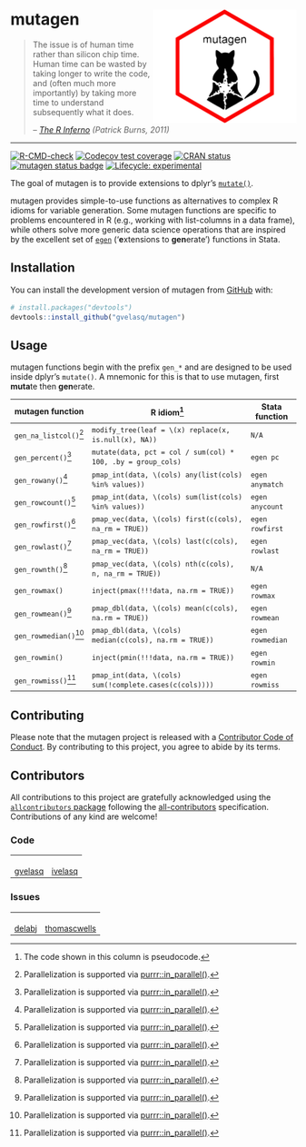 
<!-- README.md is generated from README.Rmd. Please edit that file -->

# mutagen <img src="man/figures/logo.png" align="right" height="200"/>

> The issue is of human time rather than silicon chip time. Human time
> can be wasted by taking longer to write the code, and (often much more
> importantly) by taking more time to understand subsequently what it
> does.
>
> – [*The R
> Inferno*](https://www.burns-stat.com/documents/books/the-r-inferno)
> *(Patrick Burns, 2011)*

------------------------------------------------------------------------

<!-- badges: start -->

[![R-CMD-check](https://github.com/gvelasq/mutagen/actions/workflows/R-CMD-check.yaml/badge.svg?branch=main)](https://github.com/gvelasq/mutagen/actions/workflows/R-CMD-check.yaml)
[![Codecov test
coverage](https://codecov.io/gh/gvelasq/mutagen/graph/badge.svg)](https://app.codecov.io/gh/gvelasq/mutagen)
[![CRAN
status](https://www.r-pkg.org/badges/version/mutagen)](https://CRAN.R-project.org/package=mutagen)
[![mutagen status
badge](https://gvelasq.r-universe.dev/mutagen/badges/version)](https://gvelasq.r-universe.dev/mutagen)
[![Lifecycle:
experimental](https://img.shields.io/badge/lifecycle-experimental-orange.svg)](https://www.tidyverse.org/lifecycle/#experimental)

<!-- badges: end -->

The goal of mutagen is to provide extensions to dplyr’s
[`mutate()`](https://dplyr.tidyverse.org/reference/mutate.html).

mutagen provides simple-to-use functions as alternatives to complex R
idioms for variable generation. Some mutagen functions are specific to
problems encountered in R (e.g., working with list-columns in a data
frame), while others solve more generic data science operations that are
inspired by the excellent set of
[`egen`](https://www.stata.com/manuals/degen.pdf) (‘**e**xtensions to
**gen**erate’) functions in Stata.

## Installation

You can install the development version of mutagen from
[GitHub](https://github.com) with:

``` r
# install.packages("devtools")
devtools::install_github("gvelasq/mutagen")
```

## Usage

mutagen functions begin with the prefix `gen_*` and are designed to be
used inside dplyr’s `mutate()`. A mnemonic for this is that to use
mutagen, first **muta**te then **gen**erate.

| mutagen function | R idiom[^1] | Stata function |
|----|----|----|
| `gen_na_listcol()`[^2] | `modify_tree(leaf = \(x) replace(x, is.null(x), NA))` | `N/A` |
| `gen_percent()`[^2] | `mutate(data, pct = col / sum(col) * 100, .by = group_cols)` | `egen pc` |
| `gen_rowany()`[^2] | `pmap_int(data, \(cols) any(list(cols) %in% values))` | `egen anymatch` |
| `gen_rowcount()`[^2] | `pmap_int(data, \(cols) sum(list(cols) %in% values))` | `egen anycount` |
| `gen_rowfirst()`[^2] | `pmap_vec(data, \(cols) first(c(cols), na_rm = TRUE))` | `egen rowfirst` |
| `gen_rowlast()`[^2] | `pmap_vec(data, \(cols) last(c(cols), na_rm = TRUE))` | `egen rowlast` |
| `gen_rownth()`[^2] | `pmap_vec(data, \(cols) nth(c(cols), n, na_rm = TRUE))` | `N/A` |
| `gen_rowmax()` | `inject(pmax(!!!data, na.rm = TRUE))` | `egen rowmax` |
| `gen_rowmean()`[^2] | `pmap_dbl(data, \(cols) mean(c(cols), na.rm = TRUE))` | `egen rowmean` |
| `gen_rowmedian()`[^2] | `pmap_dbl(data, \(cols) median(c(cols), na.rm = TRUE))` | `egen rowmedian` |
| `gen_rowmin()` | `inject(pmin(!!!data, na.rm = TRUE))` | `egen rowmin` |
| `gen_rowmiss()`[^2] | `pmap_int(data, \(cols) sum(!complete.cases(c(cols))))` | `egen rowmiss` |

## Contributing

Please note that the mutagen project is released with a [Contributor
Code of Conduct](.github/CODE_OF_CONDUCT.md). By contributing to this
project, you agree to abide by its terms.

## Contributors

<!-- ALL-CONTRIBUTORS-LIST:START - Do not remove or modify this section -->

<!-- prettier-ignore-start -->

<!-- markdownlint-disable -->

All contributions to this project are gratefully acknowledged using the
[`allcontributors` package](https://github.com/ropensci/allcontributors)
following the [all-contributors](https://allcontributors.org)
specification. Contributions of any kind are welcome!

### Code

<table>

<tr>

<td align="center">

<a href="https://github.com/gvelasq">
<img src="https://avatars.githubusercontent.com/u/20712598?v=4" width="100px;" alt=""/>
</a><br>
<a href="https://github.com/gvelasq/mutagen/commits?author=gvelasq">gvelasq</a>
</td>

<td align="center">

<a href="https://github.com/ivelasq">
<img src="https://avatars.githubusercontent.com/u/12236152?v=4" width="100px;" alt=""/>
</a><br>
<a href="https://github.com/gvelasq/mutagen/commits?author=ivelasq">ivelasq</a>
</td>

</tr>

</table>

### Issues

<table>

<tr>

<td align="center">

<a href="https://github.com/delabj">
<img src="https://avatars.githubusercontent.com/u/46408036?u=67d80ea79824db5bf26e27d553294c48655965c6&v=4" width="100px;" alt=""/>
</a><br>
<a href="https://github.com/gvelasq/mutagen/issues?q=is%3Aissue+author%3Adelabj">delabj</a>
</td>

<td align="center">

<a href="https://github.com/thomascwells">
<img src="https://avatars.githubusercontent.com/u/15213768?u=8878e3801c79df2745b97e78561e37022039324c&v=4" width="100px;" alt=""/>
</a><br>
<a href="https://github.com/gvelasq/mutagen/issues?q=is%3Aissue+author%3Athomascwells">thomascwells</a>
</td>

</tr>

</table>

<!-- markdownlint-enable -->

<!-- prettier-ignore-end -->

<!-- ALL-CONTRIBUTORS-LIST:END -->

[^1]: The code shown in this column is pseudocode.

[^2]: Parallelization is supported via
    [purrr::in_parallel()](https://purrr.tidyverse.org/reference/in_parallel.html).
